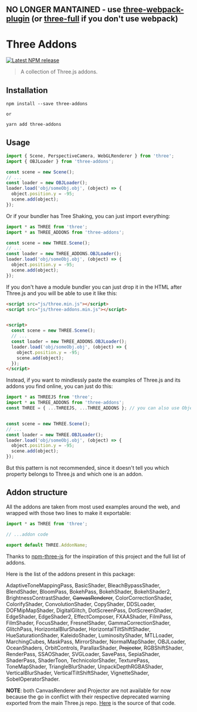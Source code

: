 ## NO LONGER MANTAINED - use [three-webpack-plugin](https://github.com/wildpeaks/package-three-webpack-plugin) (or [three-full](https://github.com/Itee/three-full) if you don't use webpack)

# Three Addons

[![Latest NPM release](https://img.shields.io/npm/v/three-addons.svg)](https://www.npmjs.com/package/three-addons)

> A collection of Three.js addons.

## Installation
```
npm install --save three-addons

or

yarn add three-addons
```

## Usage
```js
import { Scene, PerspectiveCamera, WebGLRenderer } from 'three';
import { OBJLoader } from 'three-addons';

const scene = new Scene();
// ...
const loader = new OBJLoader();
loader.load('obj/someObj.obj', (object) => {
  object.position.y = -95;
  scene.add(object);
});
```


Or if your bundler has Tree Shaking, you can just import everything:
```js
import * as THREE from 'three';
import * as THREE_ADDONS from 'three-addons';

const scene = new THREE.Scene();
// ...
const loader = new THREE_ADDONS.OBJLoader();
loader.load('obj/someObj.obj', (object) => {
  object.position.y = -95;
  scene.add(object);
});
```

If you don't have a module bundler you can just drop it in the HTML after Three.js and you will be able to use it like this:
```html
<script src="js/three.min.js"></script>
<script src="js/three-addons.min.js"></script>


<script>
  const scene = new THREE.Scene();
  // ...
  const loader = new THREE_ADDONS.OBJLoader();
  loader.load('obj/someObj.obj', (object) => {
    object.position.y = -95;
    scene.add(object);
  });
</script>
```


Instead, if you want to mindlessly paste the examples of Three.js and its addons you find online, you can just do this:
```js
import * as THREEJS from 'three';
import * as THREE_ADDONS from 'three-addons';
const THREE = { ...THREEJS, ...THREE_ADDONS }; // you can also use Object.assign() or lodash's _.assign()


const scene = new THREE.Scene();
// ...
const loader = new THREE.OBJLoader();
loader.load('obj/someObj.obj', (object) => {
  object.position.y = -95;
  scene.add(object);
});
```
But this pattern is not recommended, since it doesn't tell you which property belongs to Three.js and which one is an addon.

## Addon structure
All the addons are taken from most used examples around the web, and wrapped with those two lines to make it exportable:
```js
import * as THREE from 'three';

// ...addon code

export default THREE.AddonName;
```

Thanks to [npm-three-js](https://github.com/JordanDelcros/npm-three-js) for the inspiration of this project and the full list of addons.

Here is the list of the addons present in this package:

AdaptiveToneMappingPass, BasicShader, BleachBypassShader, BlendShader, BloomPass, BokehPass, BokehShader, BokehShader2, BrightnessContrastShader, ~~CanvasRenderer~~, ColorCorrectionShader, ColorifyShader, ConvolutionShader, CopyShader, DDSLoader, DOFMipMapShader, DigitalGlitch, DotScreenPass, DotScreenShader, EdgeShader, EdgeShader2, EffectComposer, FXAAShader, FilmPass, FilmShader, FocusShader, FresnelShader, GammaCorrectionShader, GlitchPass, HorizontalBlurShader, HorizontalTiltShiftShader, HueSaturationShader, KaleidoShader, LuminosityShader, MTLLoader, MarchingCubes, MaskPass, MirrorShader, NormalMapShader, OBJLoader, OceanShaders, OrbitControls, ParallaxShader, ~~Projector~~, RGBShiftShader, RenderPass, SSAOShader, SVGLoader, SavePass, SepiaShader, ShaderPass, ShaderToon, TechnicolorShader, TexturePass, ToneMapShader, TriangleBlurShader, UnpackDepthRGBAShader, VerticalBlurShader, VerticalTiltShiftShader, VignetteShader, SobelOperatorShader.


**NOTE**: both CanvasRenderer and Projector are not available for now because the go in conflict with their respective deprecated warning exported from the main Three.js repo. [Here](https://github.com/mrdoob/three.js/blob/393b54a96464ca2725e548d02e3b48f386728c47/src/Three.Legacy.js#L1518) is the source of that code.
